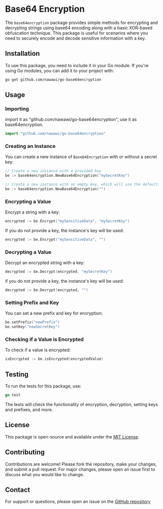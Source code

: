 # Base64 Encryption

The `base64encryption` package provides simple methods for encrypting and decrypting strings using base64 encoding along with a basic XOR-based obfuscation technique. This package is useful for scenarios where you need to securely encode and decode sensitive information with a key.

## Installation

To use this package, you need to include it in your Go module. If you're using Go modules, you can add it to your project with:

```bash
go get github.com/nawawi/go-base64encryption
```

## Usage

### Importing

import it as "github.com/nawawi/go-base64encryption", use it as base64encryption.

```go
import "github.com/nawawi/go-base64encryption"
```

### Creating an Instance
You can create a new instance of `Base64Encryption` with or without a secret key:

```go
// Create a new instance with a provided key
be := base64encryption.NewBase64Encryption("mySecretKey")

// Create a new instance with an empty key, which will use the default key from the environment variable
be := base64encryption.NewBase64Encryption("")
```

### Encrypting a Value
Encrypt a string with a key:

```go
encrypted := be.Encrypt("mySensitiveData", "mySecretKey")
```

If you do not provide a key, the instance's key will be used:

```go
encrypted := be.Encrypt("mySensitiveData", "")
```

### Decrypting a Value
Decrypt an encrypted string with a key:

```go
decrypted := be.Decrypt(encrypted, "mySecretKey")
```

if you do not provide a key, the instance's key will be used:

```go
decrypted := be.Decrypt(encrypted, "")
```

### Setting Prefix and Key
You can set a new prefix and key for encryption:

```go
be.setPrefix("newPrefix")
be.setKey("newSecretKey")
```

### Checking if a Value is Encrypted
To check if a value is encrypted:

```go
isEncrypted := be.isEncrypted(encryptedValue)
```

## Testing
To run the tests for this package, use:

```go
go test
```

The tests will check the functionality of encryption, decryption, setting keys and prefixes, and more.

## License
This package is open-source and available under the [MIT License](./LICENSE).

## Contributing
Contributions are welcome! Please fork the repository, make your changes, and submit a pull request. For major changes, please open an issue first to discuss what you would like to change.

## Contact
For support or questions, please open an issue on the [GitHub repository](https://github.com/nawawi/go-base64encryption/issues)